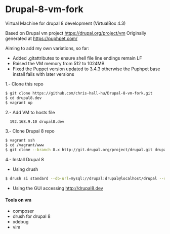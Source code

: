Drupal-8-vm-fork
================

Virtual Machine for drupal 8 development (VirtualBox 4.3)

Based on Drupal vm project https://drupal.org/project/vm
Originally generated at https://puphpet.com/

Aiming to add my own variations, so far:

* Added .gitattributes to ensure shell file line endings remain LF
* Raised the VM memory from 512 to 1024MB
* Fixed the Puppet version updated to 3.4.3 otherwise the Puphpet base install fails with later versions


1.- Clone this repo
```bash
$ git clone https://github.com/chris-hall-hu/Drupal-8-vm-fork.git
$ cd drupal8.dev
$ vagrant up
```

2.- Add VM to hosts file
```bash
  192.168.9.10 drupal8.dev
```

3.- Clone Drupal 8 repo
```bash
$ vagrant ssh
$ cd /vagrant/www
$ git clone --branch 8.x http://git.drupal.org/project/drupal.git drupal8.dev
```

4.- Install Drupal 8
* Using drush
```bash
$ drush si standard --db-url=mysql://drupal:drupal@localhost/drupal --site-name=drupal8.dev --account-name=admin --account-pass=admin --account-mail=[user-email]
```

* Using the GUI accessing http://drupal8.dev

#### Tools on vm
* composer
* drush for drupal 8
* xdebug
* vim

